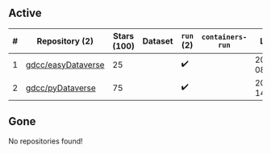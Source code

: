## Active
| # | Repository (2) | Stars (100) | Dataset | `run` (2) | `containers-run` | Last Modified |
| --- | --- | --- | --- | --- | --- | --- |
| 1 | [gdcc/easyDataverse](https://github.com/gdcc/easyDataverse) | 25 |  | :heavy_check_mark: |  | 2025-06-24 08:17:12+00:00 |
| 2 | [gdcc/pyDataverse](https://github.com/gdcc/pyDataverse) | 75 |  | :heavy_check_mark: |  | 2025-04-16 14:10:13+00:00 |

## Gone
No repositories found!
